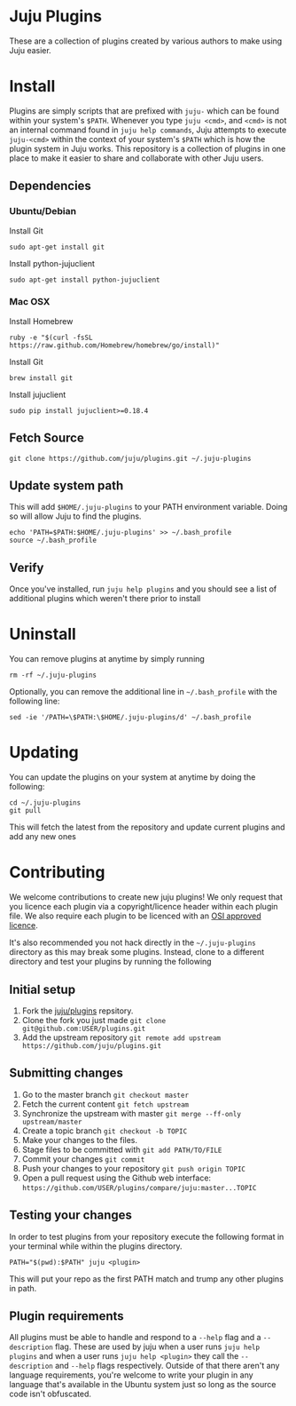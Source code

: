 # Juju Plugins

These are a collection of plugins created by various authors to make using Juju easier.


# Install

Plugins are simply scripts that are prefixed with `juju-` which can be found within your system's `$PATH`. Whenever you type `juju <cmd>`, and `<cmd>` is not an internal command found in `juju help commands`, Juju attempts to execute `juju-<cmd>` within the context of your system's `$PATH` which is how the plugin system in Juju works. This repository is a collection of plugins in one place to make it easier to share and collaborate with other Juju users.

## Dependencies

### Ubuntu/Debian

Install Git

```
sudo apt-get install git
```

Install python-jujuclient

```
sudo apt-get install python-jujuclient
```

### Mac OSX

Install Homebrew

```
ruby -e "$(curl -fsSL https://raw.github.com/Homebrew/homebrew/go/install)"
```

Install Git

```
brew install git
```

Install jujuclient

```
sudo pip install jujuclient>=0.18.4
```

## Fetch Source

```
git clone https://github.com/juju/plugins.git ~/.juju-plugins
```

## Update system path

This will add `$HOME/.juju-plugins` to your PATH environment variable. Doing so will allow Juju to find the plugins.

```
echo 'PATH=$PATH:$HOME/.juju-plugins' >> ~/.bash_profile
source ~/.bash_profile
```

## Verify

Once you've installed, run `juju help plugins` and you should see a list of additional plugins which weren't there prior to install

# Uninstall

You can remove plugins at anytime by simply running

```
rm -rf ~/.juju-plugins
```

Optionally, you can remove the additional line in `~/.bash_profile` with the following line:

```
sed -ie '/PATH=\$PATH:\$HOME/.juju-plugins/d' ~/.bash_profile
```

# Updating

You can update the plugins on your system at anytime by doing the following:

```
cd ~/.juju-plugins
git pull
```

This will fetch the latest from the repository and update current plugins and add any new ones

# Contributing

We welcome contributions to create new juju plugins! We only request that you licence each plugin
via a copyright/licence header within each plugin file. We also require each plugin to be licenced with
an [OSI approved licence](http://opensource.org/licenses).

It's also recommended you not hack directly in the `~/.juju-plugins` directory as this may break some plugins.
Instead, clone to a different directory and test your plugins by running the following

## Initial setup
1. Fork the [juju/plugins](https://github.com/juju/plugins/fork) repsitory.
1. Clone the fork you just made `git clone git@github.com:USER/plugins.git`
1. Add the upstream repository `git remote add upstream https://github.com/juju/plugins.git`


## Submitting changes
1. Go to the master branch `git checkout master`
1. Fetch the current content `git fetch upstream`
1. Synchronize the upstream with master `git merge --ff-only upstream/master`
1. Create a topic branch `git checkout -b TOPIC`
1. Make your changes to the files.
1. Stage files to be committed with `git add PATH/TO/FILE`
1. Commit your changes `git commit`
1. Push your changes to your repository `git push origin TOPIC`
1. Open a pull request using the Github web interface:  
   `https://github.com/USER/plugins/compare/juju:master...TOPIC`

## Testing your changes
In order to test plugins from your repository execute the following format in
your terminal while within the plugins directory.

```
PATH="$(pwd):$PATH" juju <plugin>
```

This will put your repo as the first PATH match and trump any other plugins in path.

## Plugin requirements

All plugins must be able to handle and respond to a `--help` flag and a `--description` flag. These are used by juju when a user runs `juju help plugins` and when a user runs `juju help <plugin>` they call the `--description` and `--help` flags respectively. Outside of that there aren't any language requirements, you're welcome to write your plugin in any language that's available in the Ubuntu system just so long as the source code isn't obfuscated.
